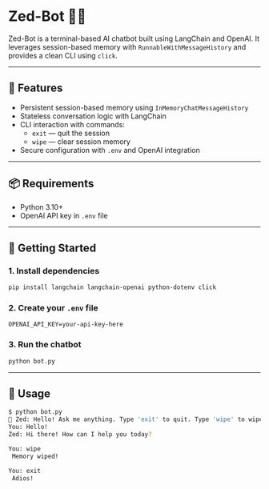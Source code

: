 # Zed-Bot 🧠💬

Zed-Bot is a terminal-based AI chatbot built using LangChain and OpenAI. It leverages session-based memory with `RunnableWithMessageHistory` and provides a clean CLI using `click`.

---

## 📜 Features

- Persistent session-based memory using `InMemoryChatMessageHistory`
- Stateless conversation logic with LangChain
- CLI interaction with commands:
  - `exit` — quit the session
  - `wipe` — clear session memory
- Secure configuration with `.env` and OpenAI integration

---

## 📦 Requirements

- Python 3.10+
- OpenAI API key in `.env` file

---

## 🚀 Getting Started

### 1. Install dependencies

```bash
pip install langchain langchain-openai python-dotenv click
```

### 2. Create your `.env` file

```env
OPENAI_API_KEY=your-api-key-here
```

### 3. Run the chatbot

```bash
python bot.py
```

---

## 🧪 Usage

```bash
$ python bot.py
🤖 Zed: Hello! Ask me anything. Type 'exit' to quit. Type 'wipe' to wipe memory
You: Hello!
Zed: Hi there! How can I help you today?

You: wipe
 Memory wiped!

You: exit
 Adios!
```

